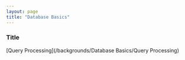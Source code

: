 ```yaml
---
layout: page
title: "Database Basics"
---
```


### Title

[Query Processing](/backgrounds/Database Basics/Query Processing)
